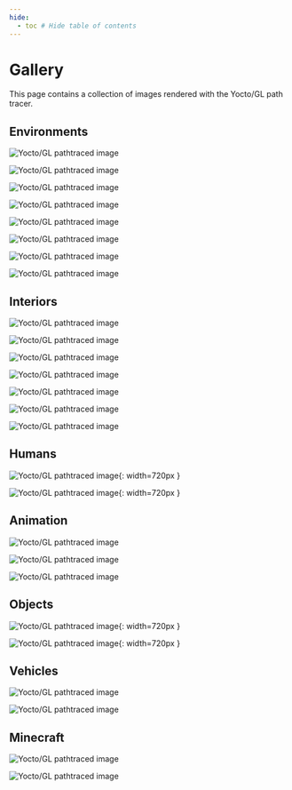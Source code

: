 ```yaml
---
hide:
  - toc # Hide table of contents
---
```


# Gallery

This page contains a collection of images rendered with the Yocto/GL path tracer.

## Environments

![Yocto/GL pathtraced image](images/island.jpg)

![Yocto/GL pathtraced image](images/island-c7.jpg)

![Yocto/GL pathtraced image](images/bistroexterior.jpg)

![Yocto/GL pathtraced image](images/sanmiguel-c1.jpg)

![Yocto/GL pathtraced image](images/sanmiguel-c2.jpg)

![Yocto/GL pathtraced image](images/landscape.jpg)

![Yocto/GL pathtraced image](images/landscape-c3.jpg)

![Yocto/GL pathtraced image](images/lonemonk.jpg)

## Interiors

![Yocto/GL pathtraced image](images/bathroom1.jpg)

![Yocto/GL pathtraced image](images/classroom.jpg)

![Yocto/GL pathtraced image](images/kitchen.jpg)

![Yocto/GL pathtraced image](images/breakfastroom.jpg)

![Yocto/GL pathtraced image](images/bistrointerior.jpg)

![Yocto/GL pathtraced image](images/classroom2.jpg)

![Yocto/GL pathtraced image](images/interior.jpg)

## Humans

![Yocto/GL pathtraced image](images/head1ss.jpg){: width=720px }

![Yocto/GL pathtraced image](images/head2ss.jpg){: width=720px }

## Animation

![Yocto/GL pathtraced image](images/junkshop.jpg)

![Yocto/GL pathtraced image](images/painterly.jpg)

![Yocto/GL pathtraced image](images/fox.jpg)

## Objects

![Yocto/GL pathtraced image](images/coffee.jpg){: width=720px }

![Yocto/GL pathtraced image](images/crown.jpg){: width=720px }

## Vehicles

![Yocto/GL pathtraced image](images/spaceship.jpg)

![Yocto/GL pathtraced image](images/car2.jpg)

## Minecraft

![Yocto/GL pathtraced image](images/rungholt.jpg)

![Yocto/GL pathtraced image](images/vokselia.jpg)
